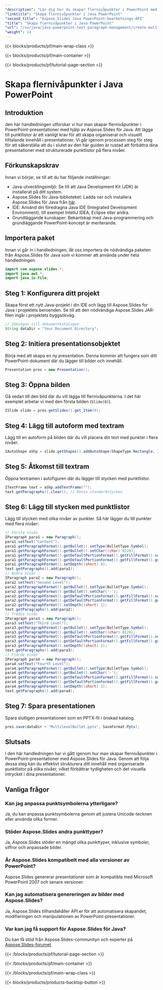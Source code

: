 ```yaml
---
"description": "Lär dig hur du skapar flernivåpunkter i PowerPoint med Aspose.Slides för Java. Steg-för-steg-guide med kodexempel och vanliga frågor."
"linktitle": "Skapa flernivåpunkter i Java PowerPoint"
"second_title": "Aspose.Slides Java PowerPoint-bearbetnings-API"
"title": "Skapa flernivåpunkter i Java PowerPoint"
"url": "/sv/java/java-powerpoint-text-paragraph-management/create-multilevel-bullets-java-powerpoint/"
"weight": 14
---
```


{{< blocks/products/pf/main-wrap-class >}}

{{< blocks/products/pf/main-container >}}

{{< blocks/products/pf/tutorial-page-section >}}

# Skapa flernivåpunkter i Java PowerPoint

## Introduktion
den här handledningen utforskar vi hur man skapar flernivåpunkter i PowerPoint-presentationer med hjälp av Aspose.Slides för Java. Att lägga till punktlistor är ett vanligt krav för att skapa organiserat och visuellt tilltalande innehåll i presentationer. Vi går igenom processen steg för steg för att säkerställa att du i slutet av den här guiden är rustad att förbättra dina presentationer med strukturerade punktlistor på flera nivåer.
## Förkunskapskrav
Innan vi börjar, se till att du har följande inställningar:
- Java-utvecklingsmiljö: Se till att Java Development Kit (JDK) är installerat på ditt system.
- Aspose.Slides för Java-biblioteket: Ladda ner och installera Aspose.Slides för Java från [här](https://releases.aspose.com/slides/java/).
- IDE: Använd din föredragna Java IDE (Integrated Development Environment), till exempel IntelliJ IDEA, Eclipse eller andra.
- Grundläggande kunskaper: Bekantskap med Java-programmering och grundläggande PowerPoint-koncept är meriterande.

## Importera paket
Innan vi går in i handledningen, låt oss importera de nödvändiga paketen från Aspose.Slides för Java som vi kommer att använda under hela handledningen.
```java
import com.aspose.slides.*;
import java.awt.*;
import java.io.File;
```
## Steg 1: Konfigurera ditt projekt
Skapa först ett nytt Java-projekt i din IDE och lägg till Aspose.Slides for Java i projektets beroenden. Se till att den nödvändiga Aspose.Slides JAR-filen ingår i projektets byggsökväg.
```java
// Sökvägen till dokumentkatalogen.
String dataDir = "Your Document Directory";
```
## Steg 2: Initiera presentationsobjektet
Börja med att skapa en ny presentation. Denna kommer att fungera som ditt PowerPoint-dokument där du lägger till bilder och innehåll.
```java
Presentation pres = new Presentation();
```
## Steg 3: Öppna bilden
Gå sedan till den bild där du vill lägga till flernivåpunkterna. I det här exemplet arbetar vi med den första bilden (`Slide(0)`).
```java
ISlide slide = pres.getSlides().get_Item(0);
```
## Steg 4: Lägg till autoform med textram
Lägg till en autoform på bilden där du vill placera din text med punkter i flera nivåer.
```java
IAutoShape aShp = slide.getShapes().addAutoShape(ShapeType.Rectangle, 200, 200, 400, 200);
```
## Steg 5: Åtkomst till textram
Öppna textramen i autofiguren där du lägger till stycken med punktlistor.
```java
ITextFrame text = aShp.addTextFrame("");
text.getParagraphs().clear(); // Rensa standardstycken
```
## Steg 6: Lägg till stycken med punktlistor
Lägg till stycken med olika nivåer av punkter. Så här lägger du till punkter med flera nivåer:
```java
// Första nivån
IParagraph para1 = new Paragraph();
para1.setText("Content");
para1.getParagraphFormat().getBullet().setType(BulletType.Symbol);
para1.getParagraphFormat().getBullet().setChar((char) 8226);
para1.getParagraphFormat().getDefaultPortionFormat().getFillFormat().setFillType(FillType.Solid);
para1.getParagraphFormat().getDefaultPortionFormat().getFillFormat().getSolidFillColor().setColor(Color.BLACK);
para1.getParagraphFormat().setDepth((short) 0);
text.getParagraphs().add(para1);
// Andra nivån
IParagraph para2 = new Paragraph();
para2.setText("Second Level");
para2.getParagraphFormat().getBullet().setType(BulletType.Symbol);
para2.getParagraphFormat().getBullet().setChar('-');
para2.getParagraphFormat().getDefaultPortionFormat().getFillFormat().setFillType(FillType.Solid);
para2.getParagraphFormat().getDefaultPortionFormat().getFillFormat().getSolidFillColor().setColor(Color.BLACK);
para2.getParagraphFormat().setDepth((short) 1);
text.getParagraphs().add(para2);
// Tredje nivån
IParagraph para3 = new Paragraph();
para3.setText("Third Level");
para3.getParagraphFormat().getBullet().setType(BulletType.Symbol);
para3.getParagraphFormat().getBullet().setChar((char) 8226);
para3.getParagraphFormat().getDefaultPortionFormat().getFillFormat().setFillType(FillType.Solid);
para3.getParagraphFormat().getDefaultPortionFormat().getFillFormat().getSolidFillColor().setColor(Color.BLACK);
para3.getParagraphFormat().setDepth((short) 2);
text.getParagraphs().add(para3);
// Fjärde nivån
IParagraph para4 = new Paragraph();
para4.setText("Fourth Level");
para4.getParagraphFormat().getBullet().setType(BulletType.Symbol);
para4.getParagraphFormat().getBullet().setChar('-');
para4.getParagraphFormat().getDefaultPortionFormat().getFillFormat().setFillType(FillType.Solid);
para4.getParagraphFormat().getDefaultPortionFormat().getFillFormat().getSolidFillColor().setColor(Color.BLACK);
para4.getParagraphFormat().setDepth((short) 3);
text.getParagraphs().add(para4);
```
## Steg 7: Spara presentationen
Spara slutligen presentationen som en PPTX-fil i önskad katalog.
```java
pres.save(dataDir + "MultilevelBullet.pptx", SaveFormat.Pptx);
```

## Slutsats
I den här handledningen har vi gått igenom hur man skapar flernivåpunkter i PowerPoint-presentationer med Aspose.Slides för Java. Genom att följa dessa steg kan du effektivt strukturera ditt innehåll med organiserade punktlistor på olika nivåer, vilket förbättrar tydligheten och det visuella intrycket i dina presentationer.
## Vanliga frågor
### Kan jag anpassa punktsymbolerna ytterligare?
Ja, du kan anpassa punktsymbolerna genom att justera Unicode-tecknen eller använda olika former.
### Stöder Aspose.Slides andra punkttyper?
Ja, Aspose.Slides stöder en mängd olika punkttyper, inklusive symboler, siffror och anpassade bilder.
### Är Aspose.Slides kompatibelt med alla versioner av PowerPoint?
Aspose.Slides genererar presentationer som är kompatibla med Microsoft PowerPoint 2007 och senare versioner.
### Kan jag automatisera genereringen av bilder med Aspose.Slides?
Ja, Aspose.Slides tillhandahåller API:er för att automatisera skapandet, modifieringen och manipulationen av PowerPoint-presentationer.
### Var kan jag få support för Aspose.Slides för Java?
Du kan få stöd från Aspose.Slides-communityn och experter på [Aspose.Slides-forumet](https://forum.aspose.com/c/slides/11).

{{< /blocks/products/pf/tutorial-page-section >}}

{{< /blocks/products/pf/main-container >}}

{{< /blocks/products/pf/main-wrap-class >}}

{{< blocks/products/products-backtop-button >}}